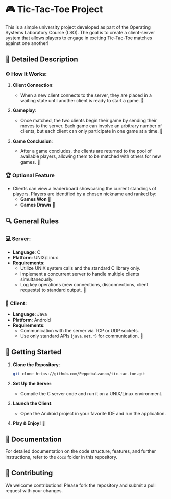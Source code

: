 # 🎮 Tic-Tac-Toe Project
This is a simple university project developed as part of the Operating Systems Laboratory Course (LSO). The goal is to create a client-server system that allows players to engage in exciting Tic-Tac-Toe matches against one another!

## 📖 Detailed Description
### ⚙️ How It Works:
1. **Client Connection**: 
   - When a new client connects to the server, they are placed in a waiting state until another client is ready to start a game. 🤝
   
2. **Gameplay**:
   - Once matched, the two clients begin their game by sending their moves to the server. Each game can involve an arbitrary number of clients, but each client can only participate in one game at a time. 🎲
   
3. **Game Conclusion**:
   - After a game concludes, the clients are returned to the pool of available players, allowing them to be matched with others for new games. 🔄

### 🏆 Optional Feature
- Clients can view a leaderboard showcasing the current standings of players. Players are identified by a chosen nickname and ranked by:
  - **Games Won** 🥇
  - **Games Drawn** 🤝

## 🔍 General Rules
### 💻 Server:
- **Language**: C
- **Platform**: UNIX/Linux
- **Requirements**:
  - Utilize UNIX system calls and the standard C library only.
  - Implement a concurrent server to handle multiple clients simultaneously.
  - Log key operations (new connections, disconnections, client requests) to standard output. 📜

### 📱 Client:
- **Language**: Java
- **Platform**: Android
- **Requirements**:
  - Communication with the server via TCP or UDP sockets.
  - Use only standard APIs (`java.net.*`) for communication. 📡

## 🚀 Getting Started
1. **Clone the Repository**: 
   ```bash
   git clone https://github.com/Peppebalzanoo/tic-tac-toe.git
   ```
2. **Set Up the Server**:
   - Compile the C server code and run it on a UNIX/Linux environment.

3. **Launch the Client**:
   - Open the Android project in your favorite IDE and run the application.

4. **Play & Enjoy!** 🎉

## 📄 Documentation
For detailed documentation on the code structure, features, and further instructions, refer to the `docs` folder in this repository.

## 🤝 Contributing
We welcome contributions! Please fork the repository and submit a pull request with your changes. 
